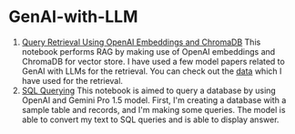 # GenAI-with-LLM

1. [Query Retrieval Using OpenAI Embeddings and ChromaDB](https://github.com/aru2407/GenAI-with-LLM/blob/main/Query_Retrieval.ipynb)
This notebook performs RAG by making use of OpenAI embeddings and ChromaDB for vector store. I have used a few model papers related to GenAI with LLMs for the retrieval. You can check out the [data](https://www.coursera.org/learn/generative-ai-with-llms/supplement/zlpBf/week-2-resources) which I have used for the retrieval.
2. [SQL Querying](https://github.com/aru2407/GenAI-with-LLM/blob/main/SQL%20Querying.ipynb) 
This notebook is aimed to query a database by using OpenAI and Gemini Pro 1.5 model. First, I'm creating a database with a sample table and records, and I'm making some queries. The model is able to convert my text to SQL queries and is able to display answer.
